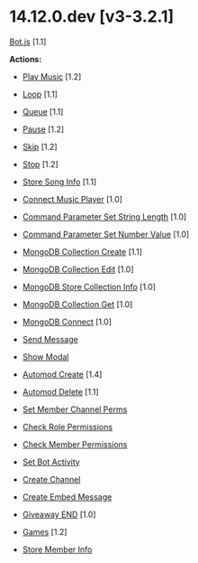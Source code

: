 # 14.12.0.dev [v3-3.2.1]

[Bot.js](https://github.com/Gotowka/mydbm/blob/v3/bot.js) [1.1]

**Actions:**

- [Play Music](https://github.com/Gotowka/mydbm/blob/v3/actions/play_all.js) [1.2]

- [Loop](https://github.com/Gotowka/mydbm/blob/v3/actions/loop.js) [1.1]

- [Queue](https://github.com/Gotowka/mydbm/blob/v3/actions/queue.js) [1.1]

- [Pause](https://github.com/Gotowka/mydbm/blob/v3/actions/queue.js) [1.2]

- [Skip](https://github.com/Gotowka/mydbm/blob/v3/actions/skip.js) [1.2]

- [Stop](https://github.com/Gotowka/mydbm/blob/v3/actions/stop.js) [1.2]

- [Store Song Info](https://github.com/Gotowka/mydbm/blob/v3/actions/store_song_info.js) [1.1]

- [Connect Music Player](https://github.com/Gotowka/mydbm/blob/v3/actions/connect_music_player.js) [1.0]

- [Command Parameter Set String Length](https://github.com/Gotowka/mydbm/blob/v3/actions/command_param_set_length.js) [1.0]

- [Command Parameter Set Number Value](https://github.com/Gotowka/mydbm/blob/v3/actions/command_param_set_value.js) [1.0]

- [MongoDB Collection Create](https://github.com/Gotowka/mydbm/blob/v3/actions/mongodb_collection_create.js) [1.1]

- [MongoDB Collection Edit](https://github.com/Gotowka/mydbm/blob/v3/actions/mongodb_collection_edit.js) [1.0]

- [MongoDB Store Collection Info](https://github.com/Gotowka/mydbm/blob/v3/actions/mongodb_store_collection_info.js) [1.0]

- [MongoDB Collection Get](https://github.com/Gotowka/mydbm/blob/v3/actions/mongodb_collection_get.js) [1.0]

- [MongoDB Connect](https://github.com/Gotowka/mydbm/blob/v3/actions/mongodb_connect.js) [1.0]

- [Send Message](https://github.com/Gotowka/mydbm/blob/v3/actions/send_message.js)

- [Show Modal](https://github.com/Gotowka/mydbm/blob/v3/actions/show_modal.js)

- [Automod Create](https://github.com/Gotowka/mydbm/blob/v3/actions/automod_create.js) [1.4]

- [Automod Delete](https://github.com/Gotowka/mydbm/blob/v3/actions/automod_delete.js) [1.1]

- [Set Member Channel Perms](https://github.com/Gotowka/mydbm/blob/v3/actions/set_member_channel_perms.js)

- [Check Role Permissions](https://github.com/Gotowka/mydbm/blob/v3/actions/check_role_permissions.js)

- [Check Member Permissions](https://github.com/Gotowka/mydbm/blob/v3/actions/check_member_permissions.js)

- [Set Bot Activity](https://github.com/Gotowka/mydbm/blob/v3/actions/set_bot_activity_MOD.js)

- [Create Channel](https://github.com/Gotowka/mydbm/blob/v3/actions/create_channel.js)

- [Create Embed Message](https://github.com/Gotowka/mydbm/blob/v3/actions/create_embed_message.js)

- [Giveaway END](https://github.com/Gotowka/mydbm/blob/v3/actions/gend.js) [1.0]

- [Games](https://github.com/Gotowka/mydbm/blob/v3/actions/games.js) [1.2]

- [Store Member Info](https://github.com/Gotowka/mydbm/blob/v3/actions/store_member_info.js)